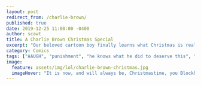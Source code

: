 ```yaml
---
layout: post
redirect_from: /charlie-brown/
published: true
date: 2019-12-25 11:00:00 -0400
author: scawt
title: A Charlie Brown Christmas Special
excerpt: "Our beloved cartoon boy finally learns what Christmas is really all about."
category: Comics
tags: ["AAUGH", "punishment", "he knows what he did to deserve this", "fair use parody...I'm pretty sure", "Merry Christmas", "prison of flesh", "Happy Holidays", "holidays", "Blunt Force Holiday Spirit", "death", "curses", "Charlie Brown", "despair", "holiday spirit"]
image:
  feature: assets/img/lol/charlie-brown-christmas.jpg
  imageHover: "It is now, and will always be, Christmastime, you Blockhead!"
---
```

